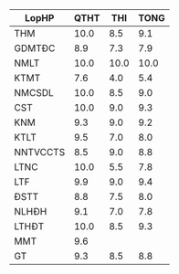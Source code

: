 |LopHP   |QTHT|THI |TONG|
|--------|----|----|----|
|THM     |10.0|8.5 |9.1 |
|GDMTĐC  |8.9 |7.3 |7.9 |
|NMLT    |10.0|10.0|10.0|
|KTMT    |7.6 |4.0 |5.4 |
|NMCSDL  |10.0|8.5 |9.0 |
|CST     |10.0|9.0 |9.3 |
|KNM     |9.3 |9.0 |9.2 |
|KTLT    |9.5 |7.0 |8.0 |
|NNTVCCTS|8.5 |9.0 |8.8 |
|LTNC    |10.0|5.5 |7.8 |
|LTF     |9.9 |9.0 |9.4 |
|ĐSTT    |8.8 |7.5 |8.0 |
|NLHĐH   |9.1 |7.0 |7.8 |
|LTHĐT   |10.0|8.5 |9.3 |
|MMT     |9.6 |    |    |
|GT      |9.3 |8.5 |8.8 |
